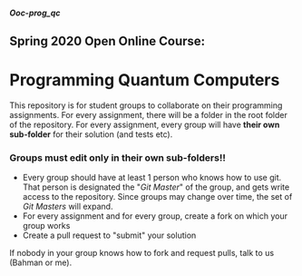 
##### Ooc-prog_qc
## Spring 2020 Open Online Course:
# Programming Quantum Computers

This repository is for student groups to collaborate on their programming assignments.
For every assignment, there will be a folder in the root folder of the repository. For every assignment, every group will have **their own sub-folder** for their solution (and tests etc).

### Groups must edit only in their own sub-folders!!

* Every group should have at least 1 person who knows how to use git. That person is designated the "*Git Master*" of the group, and gets write access to the repository. Since groups may change over time, the set of *Git Masters* will expand.
* For every assignment and for every group, create a fork on which your group works
* Create a pull request to "submit" your solution

If nobody in your group knows how to fork and request pulls, talk to us (Bahman or me).
